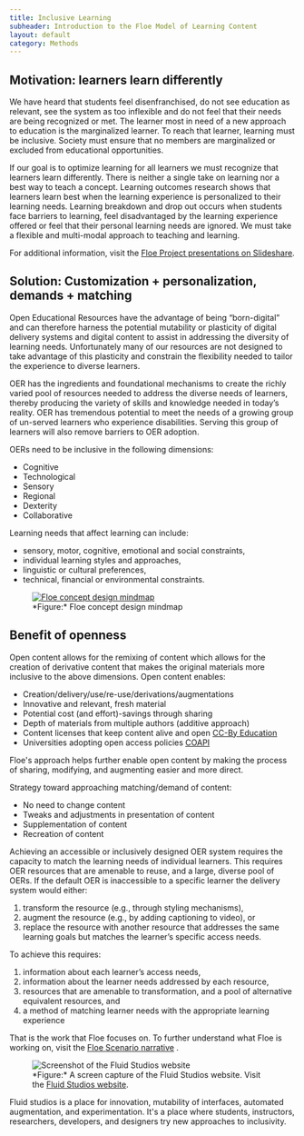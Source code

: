 ```yaml
---
title: Inclusive Learning
subheader: Introduction to the Floe Model of Learning Content
layout: default
category: Methods
---
```


## Motivation: learners learn differently

We have heard that students feel disenfranchised, do not see education as relevant, see the system as too inflexible and do not feel that their needs are being recognized or met. The learner most in need of a new approach to education is the marginalized learner. To reach that learner, learning must be inclusive. Society must ensure that no members are marginalized or excluded from educational opportunities.

If our goal is to optimize learning for all learners we must recognize that learners learn differently. There is neither a single take on learning nor a best way to teach a concept. Learning outcomes research shows that learners learn best when the learning experience is personalized to their learning needs. Learning breakdown and drop out occurs when students face barriers to learning, feel disadvantaged by the learning experience offered or feel that their personal learning needs are ignored. We must take a flexible and multi-modal approach to teaching and learning.

For additional information, visit the
<a class="link-external" rel="nofollow" href="http://www.slideshare.net/jesshmitchell/floe-project">Floe Project presentations on Slideshare</a>.

## Solution: Customization + personalization, demands + matching

Open Educational Resources have the advantage of being “born-digital” and can therefore harness the potential mutability or plasticity of digital delivery systems and digital content to assist in addressing the diversity of learning needs. Unfortunately many of our resources are not designed to take advantage of this plasticity and constrain the flexibility needed to tailor the experience to diverse learners.

OER has the ingredients and foundational mechanisms to create the richly varied pool of resources needed to address the diverse needs of learners, thereby producing the variety of skills and knowledge needed in today’s reality. OER has tremendous potential to meet the needs of a growing group of un-served learners who experience disabilities. Serving this group of learners will also remove barriers to OER adoption.

OERs need to be inclusive in the following dimensions:

* Cognitive
* Technological
* Sensory
* Regional
* Dexterity
* Collaborative

Learning needs that affect learning can include:

* sensory, motor, cognitive, emotional and social constraints,
* individual learning styles and approaches,
* linguistic or cultural preferences,
* technical, financial or environmental constraints.

<figure>
<a href="/images/Floe_concept_design_mindmap.png">
<img src="/images/thumbs/400px-Floe_concept_design_mindmap.png" alt="Floe concept design mindmap" />
</a>
<figcaption>
*Figure:* Floe concept design mindmap
</figcaption>
</figure>

## Benefit of openness

Open content allows for the remixing of content which allows for the creation of derivative content that makes the original materials more inclusive to the above dimensions. Open content enables:

* Creation/delivery/use/re-use/derivations/augmentations
* Innovative and relevant, fresh material
* Potential cost (and effort)-savings through sharing
* Depth of materials from multiple authors (additive approach)
* Content licenses that keep content alive and open
<a class="external text" rel="nofollow" href="http://creativecommons.org/education">CC-By Education</a>
* Universities adopting open access policies
<a class="link-external" rel="nofollow" href="http://www.news.ku.edu/2011/august/3/openaccess.shtml">COAPI</a>

Floe's approach helps further enable open content by making the process of sharing, modifying, and augmenting easier and more direct.

Strategy toward approaching matching/demand of content:

* No need to change content
* Tweaks and adjustments in presentation of content
* Supplementation of content
* Recreation of content

Achieving an accessible or inclusively designed OER system requires the capacity to match the learning needs of individual learners. This requires OER resources that are amenable to reuse, and a large, diverse pool of OERs. If the default OER is inaccessible to a specific learner the delivery system would either:

1. transform the resource (e.g., through styling mechanisms),
2. augment the resource (e.g., by adding captioning to video), or
3. replace the resource with another resource that addresses the same learning goals but matches the learner’s specific access needs.

To achieve this requires:

1. information about each learner’s access needs,
2. information about the learner needs addressed by each resource,
3. resources that are amenable to transformation, and a pool of alternative equivalent resources, and
4. a method of matching learner needs with the appropriate learning experience

That is the work that Floe focuses on. To further understand what Floe is working on, visit the <a class="link-external" rel="nofollow" href="http://wiki.fluidproject.org/display/fluid/%28Floe%29+Scenario+Narrative%3A+Vision+of+the+future+OER">Floe Scenario narrative</a>
.

<figure>
<img src="/images/Fluid-studios.png" alt="Screenshot of the Fluid Studios website" />
<figcaption>
*Figure:* A screen capture of the Fluid Studios website. Visit the <a class="external text" rel="nofollow" href="http://studios.fluidproject.org/">Fluid Studios website</a>.
</figcaption>
</figure>

Fluid studios is a place for innovation, mutability of interfaces, automated augmentation, and experimentation. It's a place where students, instructors, researchers, developers, and designers try new approaches to inclusivity.
